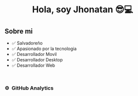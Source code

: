 <div align="center">
<h1 align="center">Hola, soy Jhonatan 😎💻</h1>
</div>

## Sobre mi

- ✅ Salvadoreño
- ✅ Apasionado por la tecnologia 
- ✅ Desarrollador Movil
- ✅ Desarrollador Desktop
- ✅ Desarrollador Web

<br>

### ⚙️ &nbsp;GitHub Analytics

